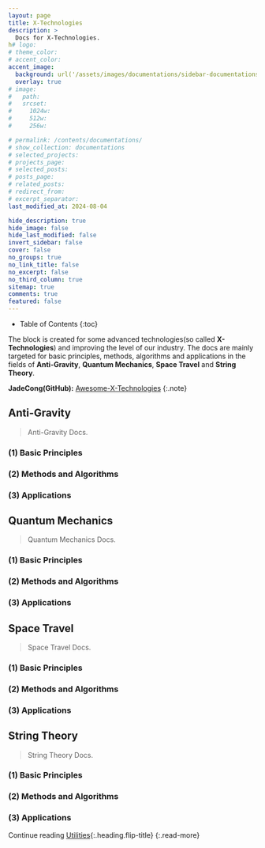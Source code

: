 ```yaml
---
layout: page
title: X-Technologies
description: >
  Docs for X-Technologies.
h# logo:
# theme_color:
# accent_color:
accent_image:
  background: url('/assets/images/documentations/sidebar-documentations.jpg') center/cover
  overlay: true
# image:
#   path:
#   srcset:
#     1024w:
#     512w:
#     256w:

# permalink: /contents/documentations/
# show_collection: documentations
# selected_projects:
# projects_page:
# selected_posts:
# posts_page:
# related_posts:
# redirect_from:
# excerpt_separator:
last_modified_at: 2024-08-04

hide_description: true
hide_image: false
hide_last_modified: false
invert_sidebar: false
cover: false
no_groups: true
no_link_title: false
no_excerpt: false
no_third_column: true
sitemap: true
comments: true
featured: false
---
```


- Table of Contents
{:toc}

The block is created for some advanced technologies(so called **X-Technologies**) and improving the level of our industry. The docs are mainly targeted for basic principles, methods, algorithms and applications in the fields of **Anti-Gravity**, **Quantum Mechanics**, **Space Travel** and **String Theory**.

**JadeCong(GitHub):** [Awesome-X-Technologies](https://github.com/JadeCong/Awesome-X-Technologies)
{:.note}

## Anti-Gravity

> Anti-Gravity Docs.

### (1) Basic Principles

### (2) Methods and Algorithms

### (3) Applications

## Quantum Mechanics

> Quantum Mechanics Docs.

### (1) Basic Principles

### (2) Methods and Algorithms

### (3) Applications

## Space Travel

> Space Travel Docs.

### (1) Basic Principles

### (2) Methods and Algorithms

### (3) Applications

## String Theory

> String Theory Docs.

### (1) Basic Principles

### (2) Methods and Algorithms

### (3) Applications

Continue reading [Utilities](Utilities.md){:.heading.flip-title}
{:.read-more}
